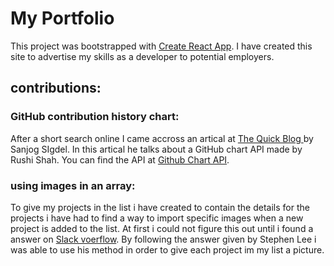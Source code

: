 # My Portfolio

This project was bootstrapped with [Create React App](https://github.com/facebook/create-react-app).
I have created this site to advertise my skills as a developer to potential employers.

## contributions:

### GitHub contribution history chart:

After a short search online I came accross an artical at <a href="https://thequickblog.com/how-to-embed-github-contribution-on-your-webpage/" target="_blank">The Quick Blog </a> by Sanjog SIgdel. In this artical he talks about a GitHub chart API made by Rushi Shah. You can find the API at <a href="https://github.com/2016rshah/githubchart-api" traget="_blank">Github Chart API</a>.

### using images in an array:

To give my projects in the list i have created to contain the details for the projects i have had to find a way to import specific images when a new project is added to the list. At first i could not figure this out until i found a answer on <a href="https://stackoverflow.com/questions/44607396/importing-multiple-files-in-react">Slack voerflow</a>. By following the answer given by Stephen Lee i was able to use his method in order to give each project im my list a picture.